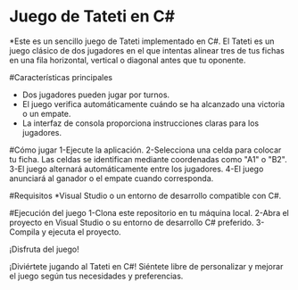 # Juego de Tateti en C#
*Este es un sencillo juego de Tateti implementado en C#. El Tateti es un juego clásico de dos jugadores en el que intentas alinear tres de tus fichas en una fila horizontal, vertical o diagonal antes que tu oponente.

#Características principales

* Dos jugadores pueden jugar por turnos.
* El juego verifica automáticamente cuándo se ha alcanzado una victoria o un empate.
* La interfaz de consola proporciona instrucciones claras para los jugadores.

#Cómo jugar
1-Ejecute la aplicación.
2-Selecciona una celda para colocar tu ficha. Las celdas se identifican mediante coordenadas como "A1" o "B2".
3-El juego alternará automáticamente entre los jugadores.
4-El juego anunciará al ganador o el empate cuando corresponda.

#Requisitos
*Visual Studio o un entorno de desarrollo compatible con C#.

#Ejecución del juego
1-Clona este repositorio en tu máquina local.
2-Abra el proyecto en Visual Studio o su entorno de desarrollo C# preferido.
3-Compila y ejecuta el proyecto.

¡Disfruta del juego!

¡Diviértete jugando al Tateti en C#! Siéntete libre de personalizar y mejorar el juego según tus necesidades y preferencias.

